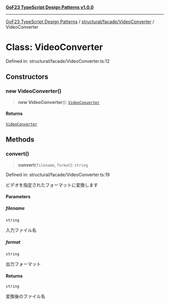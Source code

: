[**GoF23 TypeScript Design Patterns v1.0.0**](../../../../README.md)

***

[GoF23 TypeScript Design Patterns](../../../../README.md) / [structural/facade/VideoConverter](../README.md) / VideoConverter

# Class: VideoConverter

Defined in: structural/facade/VideoConverter.ts:12

## Constructors

### new VideoConverter()

> **new VideoConverter**(): [`VideoConverter`](VideoConverter.md)

#### Returns

[`VideoConverter`](VideoConverter.md)

## Methods

### convert()

> **convert**(`filename`, `format`): `string`

Defined in: structural/facade/VideoConverter.ts:19

ビデオを指定されたフォーマットに変換します

#### Parameters

##### filename

`string`

入力ファイル名

##### format

`string`

出力フォーマット

#### Returns

`string`

変換後のファイル名
